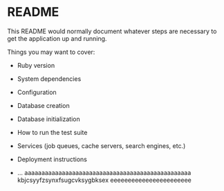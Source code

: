 # README

This README would normally document whatever steps are necessary to get the
application up and running.

Things you may want to cover:

* Ruby version

* System dependencies

* Configuration

* Database creation

* Database initialization

* How to run the test suite

* Services (job queues, cache servers, search engines, etc.)

* Deployment instructions

* ...
aaaaaaaaaaaaaaaaaaaaaaaaaaaaaaaaaaaaaaaaaaaaaaaaa
kbjcsyyfzsynxfsugcvksygbksex
eeeeeeeeeeeeeeeeeeeeeee